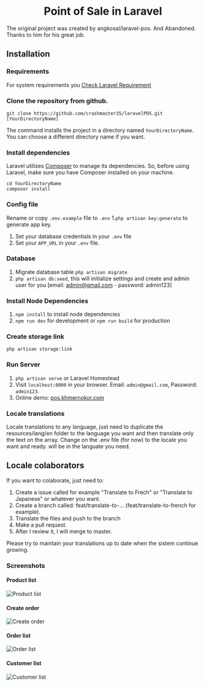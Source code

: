 <p align="center">
    <h1 align="center">Point of Sale in Laravel</h1>
</p>

The original project was created by angkosal/laravel-pos. And Abandoned. Thanks to him for his great job.

## Installation

### Requirements

For system requirements you [Check Laravel Requirement](https://laravel.com/docs/9.x/deployment#server-requirements)

### Clone the repository from github.

    git clone https://github.com/crashmaster35/laravelPOS.git [YourDirectoryName]

The command installs the project in a directory named `YourDirectoryName`. You can choose a different
directory name if you want.

### Install dependencies

Laravel utilizes [Composer](https://getcomposer.org/) to manage its dependencies. So, before using Laravel, make sure you have Composer installed on your machine.

    cd YourDirectoryName
    composer install

### Config file

Rename or copy `.env.example` file to `.env` 1.`php artisan key:generate` to generate app key.

1. Set your database credentials in your `.env` file
1. Set your `APP_URL` in your `.env` file.

### Database

1. Migrate database table `php artisan migrate`
1. `php artisan db:seed`, this will initialize settings and create and admin user for you [email: admin@gmail.com  - password: admin123]

### Install Node Dependencies

1. `npm install` to install node dependencies
1. `npm run dev` for development or `npm run build` for production

### Create storage link

`php artisan storage:link`

### Run Server

1. `php artisan serve` or Laravel Homestead
1. Visit `localhost:8000` in your browser. Email: `admin@gmail.com`, Password: `admin123`.
1. Online demo: [pos.khmernokor.com](https://pos.khmernokor.com/)

### Locale translations

Locale translations to any language, just need to duplicate the resources/lang/en folder to the language you want and then translate only the text on the array. Change on the .env file (for now) to the locale you want and ready. will be in the languate you need.

## Locale colaborators

If you want to colaborate, just need to:

1. Create a issue called for example "Translate to Frech" or "Translate to Japanese" or whatever you want. 
2. Create a branch called: feat/translate-to-... (feat/translate-to-french for example).
3. Translate the files and push to the branch
4. Make a pull request.
5. After I review it, I will merge to master. 

Please try to maintain your translations up to date when the sistem continue growing.

### Screenshots

#### Product list

![Product list](https://raw.githubusercontent.com/angkosal/laravel-pos/master/screenshots/products_list.png)

#### Create order

![Create order](https://raw.githubusercontent.com/angkosal/laravel-pos/master/screenshots/pos.png)

#### Order list

![Order list](https://raw.githubusercontent.com/angkosal/laravel-pos/master/screenshots/order_list.png)

#### Customer list

![Customer list](https://raw.githubusercontent.com/angkosal/laravel-pos/master/screenshots/customer_list.png)
